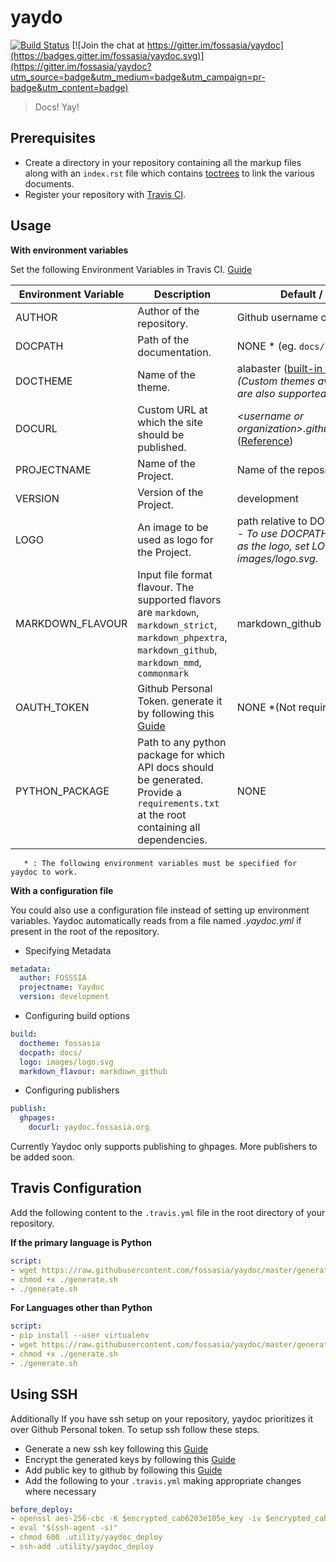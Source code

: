 # yaydo
[![Build Status](https://travis-ci.org/fossasia/yaydoc.svg?branch=master)](https://travis-ci.org/fossasia/yaydoc)
[![Join the chat at https://gitter.im/fossasia/yaydoc](https://badges.gitter.im/fossasia/yaydoc.svg)](https://gitter.im/fossasia/yaydoc?utm_source=badge&utm_medium=badge&utm_campaign=pr-badge&utm_content=badge)

> Docs! Yay!

## Prerequisites
- Create a directory in your repository containing all the markup files along with an `index.rst` file which contains [toctrees](http://www.sphinx-doc.org/en/stable/markup/toctree.html) to link the various documents.
- Register your repository with [Travis CI](https://travis-ci.org).

## Usage

**With environment variables**

Set the following Environment Variables in Travis CI. [Guide](https://docs.travis-ci.com/user/environment-variables/#Defining-Variables-in-Repository-Settings)     

| Environment Variable | Description                                       | Default / FORMAT  |
|----------------------| ------------------------------------------------- |-------------------|
| AUTHOR               | Author of the repository.                         | Github username or organization |
| DOCPATH              | Path of the documentation.                        | NONE * (eg. `docs/`) |
| DOCTHEME             | Name of the theme.                                | alabaster ([built-in themes](http://www.sphinx-doc.org/en/stable/theming.html#builtin-themes)) / <i>(Custom themes available in PyPi are also supported)</i>| 
| DOCURL               | Custom URL at which the site should be published. | <i>\<username or organization>.github.io/\<reponame></i> ([Reference](https://help.github.com/articles/using-a-custom-domain-with-github-pages/)) |
| PROJECTNAME          | Name of the Project.                              | Name of the repository |
| VERSION              | Version of the Project.                           | development |
| LOGO                 | An image to be used as logo for the Project.      | path relative to DOCPATH. *example* - <i>To use DOCPATH/images/logo.svg as the logo, set LOGO as images/logo.svg</i>.|
| MARKDOWN_FLAVOUR     | Input file format flavour. The supported flavors are  `markdown`, `markdown_strict`, `markdown_phpextra`, `markdown_github`, `markdown_mmd`, `commonmark`| markdown_github   |
| OAUTH_TOKEN          | Github Personal Token. generate it by following this [Guide](https://help.github.com/articles/creating-a-personal-access-token-for-the-command-line/)  | NONE *(Not required If using ssh) |
| PYTHON_PACKAGE       | Path to any python package for which API docs should be generated. Provide a `requirements.txt` at the root containing all dependencies. | NONE |

```
   * : The following environment variables must be specified for yaydoc to work. 
```

**With a configuration file**

You could also use a configuration file instead of setting up environment variables.
Yaydoc automatically reads from a file named *.yaydoc.yml* if present in the root of the repository.

- Specifying Metadata

```yaml
metadata:
  author: FOSSSIA
  projectname: Yaydoc
  version: development
```

- Configuring build options

```yaml
build:
  doctheme: fossasia
  docpath: docs/
  logo: images/logo.svg
  markdown_flavour: markdown_github
```

- Configuring publishers

```yaml
publish:
  ghpages:
    docurl: yaydoc.fossasia.org
```

Currently Yaydoc only supports publishing to ghpages. More publishers to be added soon.

## Travis Configuration
Add the following content to the `.travis.yml` file in the root directory of your repository.

**If the primary language is Python**
```yaml
script:
- wget https://raw.githubusercontent.com/fossasia/yaydoc/master/generate_ci.sh
- chmod +x ./generate.sh
- ./generate.sh
```

**For Languages other than Python**

```yaml
script:
- pip install --user virtualenv
- wget https://raw.githubusercontent.com/fossasia/yaydoc/master/generate_ci.sh
- chmod +x ./generate.sh
- ./generate.sh
```

## Using SSH
Additionally If you have ssh setup on your repository, yaydoc prioritizes it over Github Personal token. To setup ssh follow these steps. 

- Generate a new ssh key following this [Guide](https://help.github.com/articles/generating-a-new-ssh-key-and-adding-it-to-the-ssh-agent/#generating-a-new-ssh-key)
- Encrypt the generated keys by following this [Guide](https://docs.travis-ci.com/user/encrypting-files/#Automated-Encryption)
- Add public key to github by following this [Guide](https://help.github.com/articles/adding-a-new-ssh-key-to-your-github-account/)
- Add the following to your `.travis.yml` making appropriate changes where necessary

```yaml
before_deploy:
- openssl aes-256-cbc -K $encrypted_cab6203e105e_key -iv $encrypted_cab6203e105e_iv -in .utility/yaydoc_deploy.enc -out .utility/yaydoc_deploy -d
- eval "$(ssh-agent -s)"
- chmod 600 .utility/yaydoc_deploy
- ssh-add .utility/yaydoc_deploy
```
